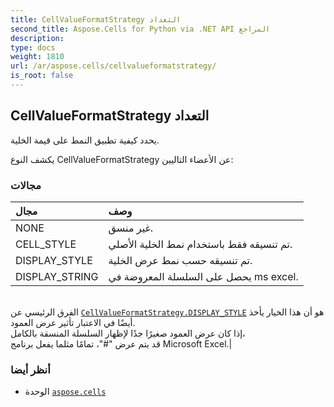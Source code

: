 ```yaml
---
title: CellValueFormatStrategy التعداد
second_title: Aspose.Cells for Python via .NET API المراجع
description:
type: docs
weight: 1810
url: /ar/aspose.cells/cellvalueformatstrategy/
is_root: false
---
```

##  CellValueFormatStrategy التعداد
يحدد كيفية تطبيق النمط على قيمة الخلية.



يكشف النوع CellValueFormatStrategy عن الأعضاء التاليين:

###  مجالات
| مجال| وصف|
| :- | :- |
| NONE | غير منسق.|
| CELL_STYLE | تم تنسيقه فقط باستخدام نمط الخلية الأصلي.|
| DISPLAY_STYLE | تم تنسيقه حسب نمط عرض الخلية.|
| DISPLAY_STRING | يحصل على السلسلة المعروضة في ms excel.<br/>الفرق الرئيسي عن [`CellValueFormatStrategy.DISPLAY_STYLE`](/cells/python-net/ar/aspose.cells/cellvalueformatstrategy#DISPLAY_STYLE) هو أن هذا الخيار يأخذ أيضًا في الاعتبار تأثير عرض العمود.<br/>إذا كان عرض العمود صغيرًا جدًا لإظهار السلسلة المنسقة بالكامل،<br/> قد يتم عرض "#"، تمامًا مثلما يفعل برنامج Microsoft Excel.|



###  أنظر أيضا
* الوحدة [`aspose.cells`](..)
